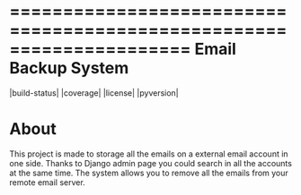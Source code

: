 =====================================================================
 Email Backup System
=====================================================================

|build-status| |coverage| |license| |pyversion|

About
=====
This project is made to storage all the emails on a external email account in one side.
Thanks to Django admin page you could search in all the accounts at the same time.
The system allows you to remove all the emails from your remote email server.


